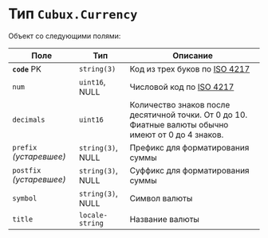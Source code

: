 Тип `Cubux.Currency`
====================

Объект со следующими полями:

Поле          | Тип               | Описание
------------- | ----------------- | --------------------------------------------
**`code`** PK | `string(3)`       | Код из трех буков по [ISO 4217][iso-currency-code]
`num`         | `uint16`, NULL    | Числовой код по [ISO 4217][iso-currency-code]
`decimals`    | `uint16`          | Количество знаков после десятичной точки. От 0 до 10. Фиатные валюты обычно имеют от 0 до 4 знаков.
`prefix` _(устаревшее)_ | `string(3)`, NULL | Префикс для форматирования суммы
`postfix` _(устаревшее)_ | `string(3)`, NULL | Суффикс для форматирования суммы
`symbol`      | `string(3)`, NULL | Символ валюты
`title`       | `locale-string`   | Название валюты


[iso-currency-code]: https://en.wikipedia.org/wiki/ISO_4217 "ISO 4217 alpha-3"
